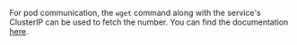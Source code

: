 For pod communication, the `wget` command along with the service's ClusterIP can be used to fetch the number. You can find the documentation [here](https://kubernetes.io/docs/concepts/services-networking/connect-applications-service/).
